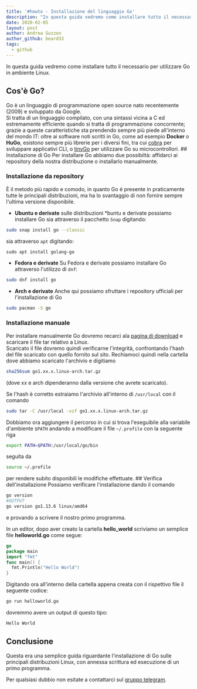 ```yaml
---
title: '#howto - Installazione del linguaggio Go'
description: "In questa guida vedremo come installare tutto il necessario per utilizzare Go in ambiente Linux."
date: 2020-02-05
layout: post
author: Andrea Guzzon
author_github: beard33
tags:
  - github
---
```

In questa guida vedremo come installare tutto il necessario per utilizzare Go in ambiente Linux.  
## Cos'è Go? 
Go è un linguaggio di programmazione open source nato recentemente (2009) e sviluppato da Google.  
Si tratta di un linguaggio compilato, con una sintassi vicina a C ed estremamente efficiente quando si tratta di programmazione concorrente; grazie a queste caratteristiche sta prendendo sempre più piede all'interno del mondo IT: oltre ai software noti scritti in Go, come ad esempio **Docker** o **HuGo**, esistono sempre più librerie per i diversi fini, tra cui [cobra](https://github.com/spf13/cobra) per sviluppare applicativi CLI, o [tinyGo](https://tinygo.org) per utilizzare Go su microcontrollori. ## Installazione di Go Per installare Go abbiamo due possibiltà: affidarci ai repository della nostra distribuzione o installarlo manualmente.  
### Installazione da repository 
È il metodo più rapido e comodo, in quanto Go è presente in praticamente tutte le principali distribuzioni, ma ha lo svantaggio di non fornire sempre l'ultima versione disponibile.  

* **Ubuntu e derivate** 
sulle distribuzioni *buntu e derivate possiamo installare Go sia attraverso il pacchetto `Snap` digitando:

```bash
sudo snap install go --classic
``` 

sia attraverso `apt` digitando:

```
sudo apt install golang-go
``` 

* **Fedora e derivate** 
Su Fedora e derivate possiamo installare Go attraverso l'utilizzo di `dnf`:

```bash
sudo dnf install go
``` 

* **Arch e derivate** 
Anche qui possiamo sfruttare i repository ufficiali per l'installazione di Go 

```bash
sudo pacman -S go
```

### Installazione manuale 
Per installare manualmente Go dovremo recarci ala [pagina di download](https://golang.org/dl/) e scaricare il file tar relativo a Linux.  
Scaricato il file dovremo quindi verificarne l'integrità, confrontando l'hash del file scaricato con quello fornito sul sito. Rechiamoci quindi nella cartella dove abbiamo scaricato l'archivio e digitiamo 
```bash
sha256sum go1.xx.x.linux-arch.tar.gz
```
(dove xx e arch dipenderanno dalla versione che avrete scaricato). 

Se l'hash è corretto estraiamo l'archivio all'interno di `/usr/local` con il comando
```bash
sudo tar -C /usr/local -xzf go1.xx.x.linux-arch.tar.gz
``` 

Dobbiamo ora aggiungere il percorso in cui si trova l'eseguibile alla variabile d'ambiente `$PATH` andando a modificare il file `~/.profile` con la seguente riga 

```bash 
export PATH=$PATH:/usr/local/go/bin
``` 
seguita da

```bash
source ~/.profile
```
per rendere subito disponibili le modifiche effettuate. ## Verifica dell'installazione Possiamo verificare l'installazione dando il comando

```bash
go version 
#OUTPUT 
go version go1.13.6 linux/amd64
```
e provando a scrivere il nostro primo programma. 

In un editor, dopo aver creato la cartella **hello_world** scriviamo un semplice file **helloworld.go** come segue:

```go
go 
package main 
import "fmt" 
func main() { 
  fmt.Println("Hello World") 
}
```

Digitando ora all'interno della cartella appena creata con il rispettivo file il seguente codice: 
```bash
go run helloworld.go
```
dovremmo avere un output di questo tipo:
```bash
Hello World
``` 

## Conclusione 
Questa era una semplice guida riguardante l'installazione di Go sulle principali distribuzioni Linux, con annessa scrittura ed esecuzione di un primo programma.  

Per qualsiasi dubbio non esitate a contattarci sul [gruppo telegram](https://linuxhub.it/t.me/linuxpeople).